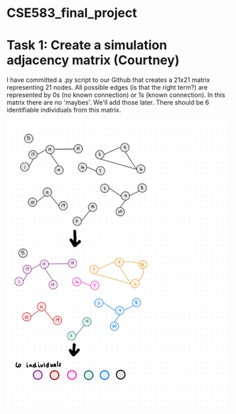 # CSE583_final_project


# Task 1: Create a simulation adjacency matrix (Courtney)

I have committed a .py script to our Github that creates a 21x21 matrix representing 21 nodes. 
All possible edges (is that the right term?) are represented by 0s (no known connection) or 1s (known connection).
In this matrix there are no 'maybes'. We'll add those later. There should be 6 identifiable individuals from this matrix. 

!["simulation matrix goal"](./images/cse-583-project-simulation-matrix-drawing-1.jpg)



